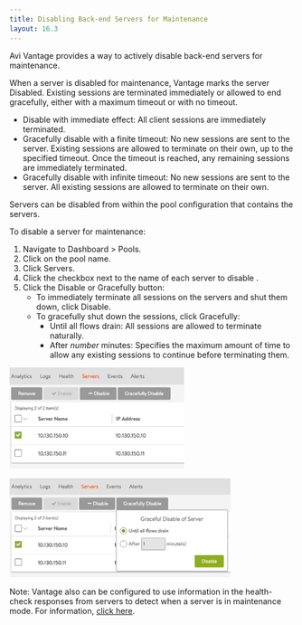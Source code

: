 ```yaml
---
title: Disabling Back-end Servers for Maintenance
layout: 16.3
---
```

Avi Vantage provides a way to actively disable back-end servers for maintenance.

When a server is disabled for maintenance, Vantage marks the server Disabled. Existing sessions are terminated immediately or allowed to end gracefully, either with a maximum timeout or with no timeout.

* Disable with immediate effect: All client sessions are immediately terminated.
* Gracefully disable with a finite timeout: No new sessions are sent to the server. Existing sessions are allowed to terminate on their own, up to the specified timeout. Once the timeout is reached, any remaining sessions are immediately terminated.
* Gracefully disable with infinite timeout: No new sessions are sent to the server. All existing sessions are allowed to terminate on their own. 

Servers can be disabled from within the pool configuration that contains the servers.

To disable a server for maintenance:
<ol> 
 <li>Navigate to Dashboard &gt; Pools.</li> 
 <li>Click on the pool name.</li> 
 <li>Click Servers.</li> 
 <li>Click the checkbox next to the name of each server to disable .</li> 
 <li>Click the Disable or Gracefully button: 
  <ul> 
   <li>To immediately terminate all sessions on the servers and shut them down, click Disable.</li> 
   <li>To gracefully shut down the sessions, click Gracefully: 
    <ul> 
     <li>Until all flows drain: All sessions are allowed to terminate naturally.</li> 
     <li>After <em>number</em> minutes: Specifies the maximum amount of time to allow any existing sessions to continue before terminating them.</li> 
    </ul> </li> 
  </ul> </li> 
</ol> 

<a href="img/Screen-Shot-2016-07-07-at-5.24.43-PM.png"><img class=" wp-image-10771 alignnone" src="img/Screen-Shot-2016-07-07-at-5.24.43-PM.png" alt="Screen Shot 2016-07-07 at 5.24.43 PM" width="309" height="179"></a>

<a href="img/Screen-Shot-2016-07-07-at-5.24.59-PM.png"><img class="alignnone wp-image-10770" src="img/Screen-Shot-2016-07-07-at-5.24.59-PM.png" alt="Screen Shot 2016-07-07 at 5.24.59 PM" width="391" height="175"></a>

Note: Vantage also can be configured to use information in the health-check responses from servers to detect when a server is in maintenance mode. For information, <a href="/docs/16.3/detecting-server-maintenance-mode-with-a-health-monitor">click here</a>.
